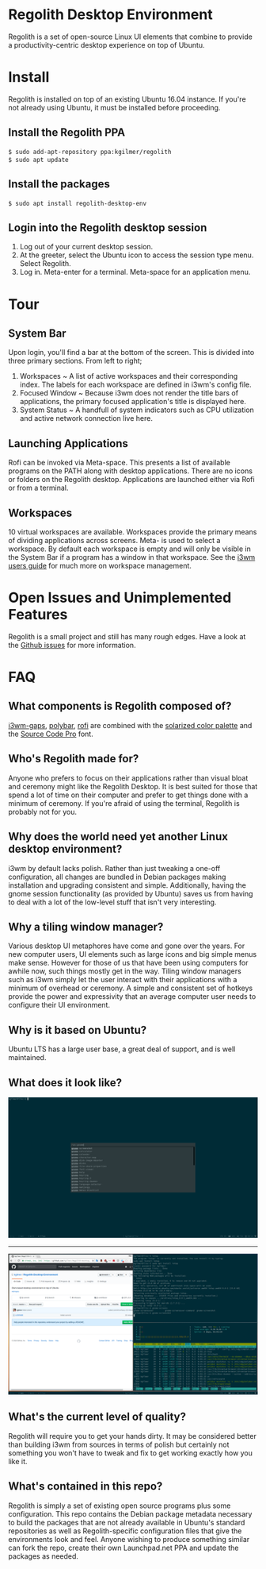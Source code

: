 # Regolith Desktop Environment

Regolith is a set of open-source Linux UI elements that combine to provide a productivity-centric desktop experience on top of Ubuntu.  

# Install

Regolith is installed on top of an existing Ubuntu 16.04 instance.  If you're not already using Ubuntu, it must be installed before proceeding.

## Install the Regolith PPA

```
$ sudo add-apt-repository ppa:kgilmer/regolith
$ sudo apt update
```

## Install the packages

```
$ sudo apt install regolith-desktop-env
```

## Login into the Regolith desktop session

1. Log out of your current desktop session.
2. At the greeter, select the Ubuntu icon to access the session type menu.  Select Regolith.
3. Log in.  Meta-enter for a terminal.  Meta-space for an application menu.

# Tour

## System Bar

Upon login, you'll find a bar at the bottom of the screen.  This is divided into three primary sections.  From left to right;

1. Workspaces ~ A list of active workspaces and their corresponding index.  The labels for each workspace are defined in i3wm's config file.
2. Focused Window ~ Because i3wm does not render the title bars of applications, the primary focused application's title is displayed here.
3. System Status ~ A handfull of system indicators such as CPU utilization and active network connection live here.

## Launching Applications

Rofi can be invoked via Meta-space.  This presents a list of available programs on the PATH along with desktop applications.  There are no icons or folders on the Regolith desktop.  Applications are launched either via Rofi or from a terminal.

## Workspaces

10 virtual workspaces are available.  Workspaces provide the primary means of dividing applications across screens.  Meta-<number key> is used to select a workspace.  By default each workspace is empty and will only be visible in the System Bar if a program has a window in that workspace.  See the [i3wm users guide](https://i3wm.org/docs/userguide.html#_using_i3) for much more on workspace management.

# Open Issues and Unimplemented Features

Regolith is a small project and still has many rough edges.  Have a look at the [Github issues](https://github.com/kgilmer/Regolith-Desktop-Environment/issues) for more information.

# FAQ

## What components is Regolith composed of?

[i3wm-gaps](https://github.com/Airblader/i3), [polybar](https://github.com/jaagr/polybar), [rofi](https://github.com/DaveDavenport/rofi) are combined with the [solarized color palette](http://ethanschoonover.com/solarized) and the [Source Code Pro](https://github.com/adobe-fonts/source-code-pro) font.

## Who's Regolith made for?

Anyone who prefers to focus on their applications rather than visual bloat and ceremony might like the Regolith Desktop.  It is best suited for those that spend a lot of time on their computer and prefer to get things done with a minimum of ceremony.  If you're afraid of using the terminal, Regolith is probably not for you.

## Why does the world need yet another Linux desktop environment?

i3wm by default lacks polish.  Rather than just tweaking a one-off configuration, all changes are bundled in Debian packages making installation and upgrading consistent and simple.  Additionally, having the gnome session functionality (as provided by Ubuntu) saves us from having to deal with a lot of the low-level stuff that isn't very interesting.

## Why a tiling window manager?

Various desktop UI metaphores have come and gone over the years.  For new computer users, UI elements such as large icons and big simple menus make sense.  However for those of us that have been using computers for awhile now, such things mostly get in the way.  Tiling window managers such as i3wm simply let the user interact with their applications with a minimum of overhead or ceremony.  A simple and consistent set of hotkeys provide the power and expressivity that an average computer user needs to configure their UI environment.

## Why is it based on Ubuntu?

Ubuntu LTS has a large user base, a great deal of support, and is well maintained.

## What does it look like?

![A terminal and the app launcher](assets/screenshot-term-rofi.png?raw=true "A single terminal (stterm) and the app launcher.")

---

![Chrome and some terminals](assets/screenshot-browser-2-terms.png?raw=true "A Chrome browser, htop, and a stterm session.")

## What's the current level of quality?

Regolith will require you to get your hands dirty.  It may be considered better than building i3wm from sources in terms of polish but certainly not something you won't have to tweak and fix to get working exactly how you like it. 

## What's contained in this repo?

Regolith is simply a set of existing open source programs plus some configuration.  This repo contains the Debian package metadata necessary to build the packages that are not already available in Ubuntu's standard repositories as well as Regolith-specific configuration files that give the environments look and feel.  Anyone wishing to produce something similar can fork the repo, create their own Launchpad.net PPA and update the packages as needed.
